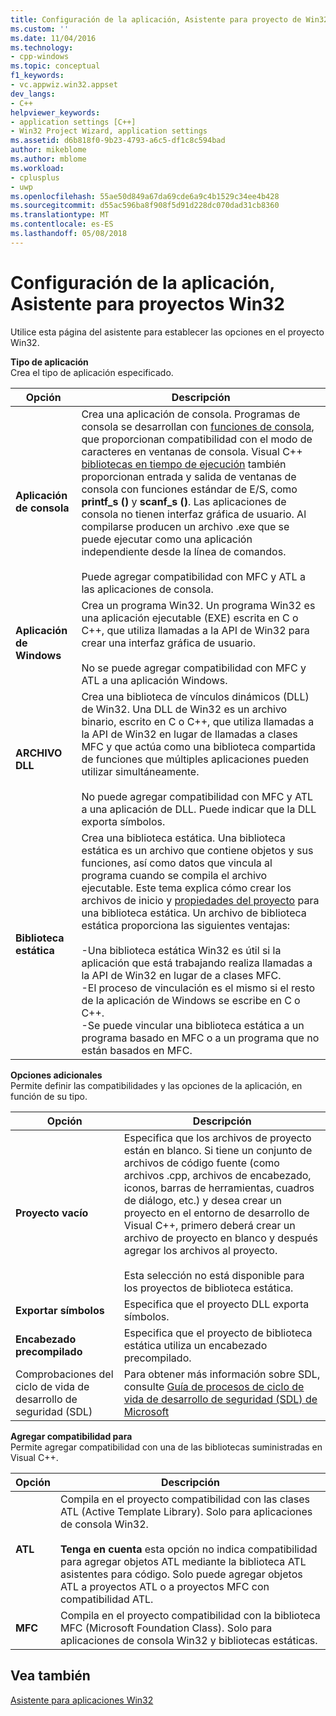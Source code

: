 ```yaml
---
title: Configuración de la aplicación, Asistente para proyecto de Win32 | Documentos de Microsoft
ms.custom: ''
ms.date: 11/04/2016
ms.technology:
- cpp-windows
ms.topic: conceptual
f1_keywords:
- vc.appwiz.win32.appset
dev_langs:
- C++
helpviewer_keywords:
- application settings [C++]
- Win32 Project Wizard, application settings
ms.assetid: d6b818f0-9b23-4793-a6c5-df1c8c594bad
author: mikeblome
ms.author: mblome
ms.workload:
- cplusplus
- uwp
ms.openlocfilehash: 55ae50d849a67da69cde6a9c4b1529c34ee4b428
ms.sourcegitcommit: d55ac596ba8f908f5d91d228dc070dad31cb8360
ms.translationtype: MT
ms.contentlocale: es-ES
ms.lasthandoff: 05/08/2018
---
```

# <a name="application-settings-win-32-project-wizard"></a>Configuración de la aplicación, Asistente para proyectos Win32
Utilice esta página del asistente para establecer las opciones en el proyecto Win32.  
  
 **Tipo de aplicación**  
 Crea el tipo de aplicación especificado.  
  
|Opción|Descripción|  
|------------|-----------------|  
|**Aplicación de consola**|Crea una aplicación de consola. Programas de consola se desarrollan con [funciones de consola](https://msdn.microsoft.com/en-us/library/ms813137.aspx), que proporcionan compatibilidad con el modo de caracteres en ventanas de consola. Visual C++ [bibliotecas en tiempo de ejecución](../c-runtime-library/c-run-time-library-reference.md) también proporcionan entrada y salida de ventanas de consola con funciones estándar de E/S, como **printf_s ()** y **scanf_s ()**. Las aplicaciones de consola no tienen interfaz gráfica de usuario. Al compilarse producen un archivo .exe que se puede ejecutar como una aplicación independiente desde la línea de comandos.<br /><br /> Puede agregar compatibilidad con MFC y ATL a las aplicaciones de consola.|  
|**Aplicación de Windows**|Crea un programa Win32. Un programa Win32 es una aplicación ejecutable (EXE) escrita en C o C++, que utiliza llamadas a la API de Win32 para crear una interfaz gráfica de usuario.<br /><br /> No se puede agregar compatibilidad con MFC y ATL a una aplicación Windows.|  
|**ARCHIVO DLL**|Crea una biblioteca de vínculos dinámicos (DLL) de Win32. Una DLL de Win32 es un archivo binario, escrito en C o C++, que utiliza llamadas a la API de Win32 en lugar de llamadas a clases MFC y que actúa como una biblioteca compartida de funciones que múltiples aplicaciones pueden utilizar simultáneamente.<br /><br /> No puede agregar compatibilidad con MFC y ATL a una aplicación de DLL. Puede indicar que la DLL exporta símbolos.|  
|**Biblioteca estática**|Crea una biblioteca estática. Una biblioteca estática es un archivo que contiene objetos y sus funciones, así como datos que vincula al programa cuando se compila el archivo ejecutable. Este tema explica cómo crear los archivos de inicio y [propiedades del proyecto](../ide/property-pages-visual-cpp.md) para una biblioteca estática. Un archivo de biblioteca estática proporciona las siguientes ventajas:<br /><br /> -Una biblioteca estática Win32 es útil si la aplicación que está trabajando realiza llamadas a la API de Win32 en lugar de a clases MFC.<br />-El proceso de vinculación es el mismo si el resto de la aplicación de Windows se escribe en C o C++.<br />-Se puede vincular una biblioteca estática a un programa basado en MFC o a un programa que no están basados en MFC.|  
  
 **Opciones adicionales**  
 Permite definir las compatibilidades y las opciones de la aplicación, en función de su tipo.  
  
|Opción|Descripción|  
|------------|-----------------|  
|**Proyecto vacío**|Especifica que los archivos de proyecto están en blanco. Si tiene un conjunto de archivos de código fuente (como archivos .cpp, archivos de encabezado, iconos, barras de herramientas, cuadros de diálogo, etc.) y desea crear un proyecto en el entorno de desarrollo de Visual C++, primero deberá crear un archivo de proyecto en blanco y después agregar los archivos al proyecto.<br /><br /> Esta selección no está disponible para los proyectos de biblioteca estática.|  
|**Exportar símbolos**|Especifica que el proyecto DLL exporta símbolos.|  
|**Encabezado precompilado**|Especifica que el proyecto de biblioteca estática utiliza un encabezado precompilado.|  
|Comprobaciones del ciclo de vida de desarrollo de seguridad (SDL)|Para obtener más información sobre SDL, consulte [Guía de procesos de ciclo de vida de desarrollo de seguridad (SDL) de Microsoft](../build/reference/sdl-enable-additional-security-checks.md)|  
  
 **Agregar compatibilidad para**  
 Permite agregar compatibilidad con una de las bibliotecas suministradas en Visual C++.  
  
|Opción|Descripción|  
|------------|-----------------|  
|**ATL**|Compila en el proyecto compatibilidad con las clases ATL (Active Template Library). Solo para aplicaciones de consola Win32.<br /><br /> **Tenga en cuenta** esta opción no indica compatibilidad para agregar objetos ATL mediante la biblioteca ATL asistentes para código. Solo puede agregar objetos ATL a proyectos ATL o a proyectos MFC con compatibilidad ATL.|  
|**MFC**|Compila en el proyecto compatibilidad con la biblioteca MFC (Microsoft Foundation Class). Solo para aplicaciones de consola Win32 y bibliotecas estáticas.|  
  
## <a name="see-also"></a>Vea también  
 [Asistente para aplicaciones Win32](../windows/win32-application-wizard.md)   
